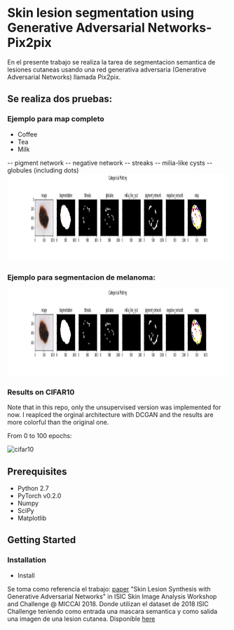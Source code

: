 # Skin lesion segmentation using Generative Adversarial Networks-Pix2pix

En el presente trabajo se realiza la tarea de segmentacion semantica de lesiones cutaneas usando una red generativa adversaria (Generative Adversarial Networks) llamada Pix2pix.

## Se realiza dos pruebas:
### Ejemplo para map completo 
<ul>
  <li>Coffee</li>
  <li>Tea</li>
  <li>Milk</li>
</ul>
-- pigment network
-- negative network
-- streaks
-- milia-like cysts
-- globules (including dots)
<img src="images/MAP_ISIC_0000013.jpg?raw=true" width="1000" height = "200"/>

### Ejemplo para segmentacion de melanoma: 
<img src="images/MAP_ISIC_0000013.jpg?raw=true" width="1000" height = "200"/>

### Results on CIFAR10
Note that in this repo, only the unsupervised version was implemented for now. I reaplced the orginal architecture with DCGAN and the results are more colorful than the original one.

From 0 to 100 epochs:

![cifar10](results/cifar10/cifar10.gif)



## Prerequisites
- Python 2.7
- PyTorch v0.2.0
- Numpy
- SciPy
- Matplotlib


## Getting Started
### Installation
- Install


Se toma como referencia el trabajo:
[paper](https://arxiv.org/abs/1902.03253) "Skin Lesion Synthesis with Generative Adversarial Networks" in ISIC Skin Image Analysis Workshop and Challenge @ MICCAI 2018. Donde utilizan el dataset de 2018 ISIC Challenge teniendo como entrada una mascara semantica y como salida una imagen de una lesion cutanea. Disponible [here](https://github.com/alceubissoto/gan-skin-lesion)
